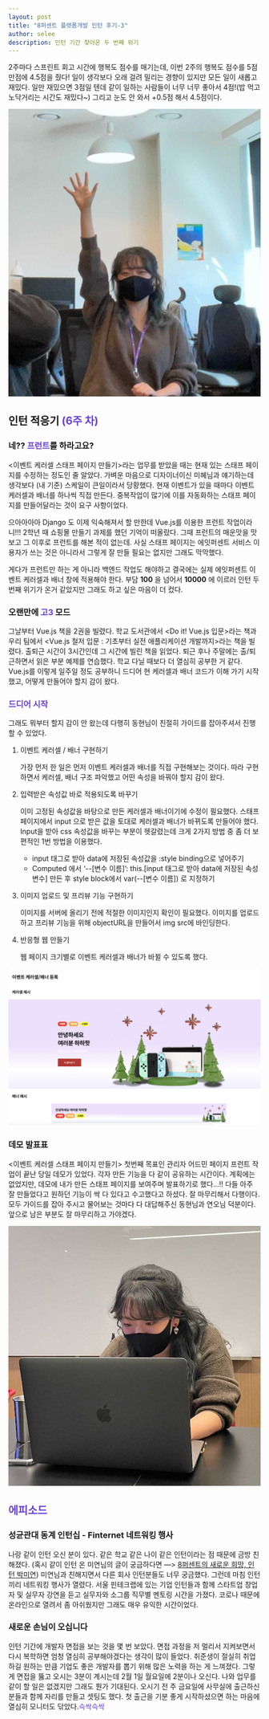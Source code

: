 ```yaml
---
layout: post
title: "8퍼센트 플랫폼개발 인턴 후기-3"
author: selee
description: 인턴 기간 찾아온 두 번째 위기
---
```

2주마다 스프린트 회고 시간에 행복도 점수를 매기는데, 이번 2주의 행복도 점수를 5점 만점에 4.5점을 줬다! 일이 생각보다 오래 걸려 밀리는 경향이 있지만 모든 일이 새롭고 재밌다. 일만 재밌으면 3점일 텐데 같이 일하는 사람들이 너무 너무 좋아서 4점!(밥 먹고 노닥거리는 시간도 재밌다~) 그리고 눈도 안 와서 +0.5점 해서 4.5점이다.

![행복합니다](/images/internship-3-안녕.jpg)

## 인턴 적응기 <span style="color:#6741d9">(6주 차)</span>
### 네?? <span style="color:#6741d9">프런트</span>를 하라고요?
<이벤트 케러셀 스태프 페이지 만들기>라는 업무를 받았을 때는 현재 있는 스태프 페이지를 수정하는 정도인 줄 알았다. 가벼운 마음으로 디자이너이신 미혜님과 얘기하는데 생각보다 (내 기준) 스케일이 큰일이라서 당황했다. 현재 이벤트가 있을 때마다 이벤트 케러셀과 배너를 하나씩 직접 만든다. 중복작업이 많기에 이를 자동화하는 스태프 페이지를 만들어달라는 것이 요구 사항이었다.

으아아아아 Django 도 이제 익숙해져서 할 만한데 Vue.js를 이용한 프런트 작업이라니!!! 2학년 때 쇼핑몰 만들기 과제를 했던 기억이 떠올랐다. 그때 프런트의 매운맛을 맛보고 그 이후로 프런트를 해본 적이 없는데. 사실 스태프 페이지는 에잇퍼센트 서비스 이용자가 쓰는 것은 아니라서 그렇게 잘 만들 필요는 없지만 그래도 막막했다.

게다가 프런트만 하는 게 아니라 백엔드 작업도 해야하고 결국에는 실제 에잇퍼센트 이벤트 케러셀과 배너 창에 적용해야 한다. 부담 **100** 을 넘어서 **10000** 에 이르러 인턴 두 번째 위기가 온거 같았지만 그래도 하고 싶은 마음이 더 컸다.

### 오랜만에 <span style="color:#6741d9">고3</span> 모드
그날부터 Vue.js 책을 2권을 빌렸다. 학교 도서관에서 <Do it! Vue.js 입문>라는 책과 우리 팀에서 <Vue.js 철저 입문 : 기초부터 실전 애플리케이션 개발까지>라는 책을 빌렸다. 출퇴근 시간이 3시간인데 그 시간에 빌린 책을 읽었다. 퇴근 후나 주말에는 출/퇴근하면서 읽은 부분 예제를 연습했다. 학교 다닐 때보다 더 열심히 공부한 거 같다. Vue.js를 이렇게 일주일 정도 공부하니 드디어 현 케러셀과 배너 코드가 이해 가기 시작했고, 어떻게 만들어야 할지 감이 왔다.

### <span style="color:#6741d9">드디어 시작</span>
그래도 뭐부터 할지 감이 안 왔는데 다행히 동현님이 친절히 가이드를 잡아주셔서 진행할 수 있었다.

1. 이벤트 케러셀 / 배너 구현하기
   
    가장 먼저 한 일은 먼저 이벤트 케러셀과 배너를 직접 구현해보는 것이다. 따라 구현하면서 케러셀, 배너 구조 파악했고 어떤 속성을 바꿔야 할지 감이 왔다.

2. 입력받은 속성값 바로 적용되도록 바꾸기
   
    이미 고정된 속성값을 바탕으로 만든 케러셀과 배너이기에 수정이 필요했다. 스태프 페이지에서 input 으로 받은 값을 토대로 케러셀과 배너가 바뀌도록 만들어야 했다. Input을 받아 css 속성값을 바꾸는 부분이 헷갈렸는데 크게 2가지 방법 중 좀 더 보편적인 1번 방법을 이용했다.
    * input 태그로 받아 data에 저장된 속성값을 :style binding으로 넣어주기
    * Computed 에서 ‘--[변수 이름]’: this.[input 태그로 받아 data에 저장된 속성 변수] 만든 후 style block에서 var(--[변수 이름]) 로 지정하기
     
3. 이미지 업로드 및 프리뷰 기능 구현하기

    이미지를 서버에 올리기 전에 적절한 이미지인지 확인이 필요했다. 이미지를 업로드하고 프리뷰 기능을 위해 objectURL을 만들어서 img src에 바인딩한다. 

4. 반응형 웹 만들기

    웹 페이지 크기별로 이벤트 케러셀과 배너가 바뀔 수 있도록 했다. 
   
![이벤트 스태프](/images/internship-3-이벤트.png)

### 데모 발표표
<이벤트 케러셀 스태프 페이지 만들기> 첫번째 목표인 관리자 어드민 페이지 프런트 작업이 끝난 당일 데모가 있었다. 각자 만든 기능을 다 같이 공유하는 시간이다. 계획에는 없었지만, 데모에 내가 만든 스태프 페이지를 보여주며 발표하기로 했다…!! 다들 아주 잘 만들었다고 원하던 기능이 싹 다 있다고 수고했다고 하셨다. 잘 마무리해서 다행이다. 모두 가이드를 잡아 주시고 물어보는 것마다 다 대답해주신 동현님과 연오님 덕분이다. 앞으로 남은 부분도 잘 마무리하고 가야겠다.

![데모발표](/images/internship-3-데모발표.jpg)

## <span style="color:#6741d9">에피소드</span>
### 성균관대 동계 인턴십 - Finternet 네트워킹 행사
나랑 같이 인턴 오신 분이 있다. 같은 학교 같은 나이 같은 인턴이라는 점 때문에 금방 친해졌다. (혹시 같이 인턴 온 미연님의 글이 궁금하다면 —> [8퍼센트의 새로운 희망, 인턴 박미연](https://brunch.co.kr/@8percent/138)) 미연님과 친해지면서 다른 회사 인턴분들도 너무 궁금했다. 그런데 마침 인턴끼리 네트워킹 행사가 열렸다. 서울 핀테크랩에 있는 기업 인턴들과 함께 스타트업 창업자 및 실무자 강연을 듣고 실무자와 소그룹 직무별 멘토링 시간을 가졌다. 코로나 때문에 온라인으로 열려서 좀 아쉬웠지만 그래도 매우 유익한 시간이었다.

### 새로운 손님이 오십니다
인턴 기간에 개발자 면접을 보는 것을 몇 번 보았다. 면접 과정을 저 멀리서 지켜보면서 다시 복학하면 엄청 열심히 공부해야겠다는 생각이 많이 들었다. 취준생이 절실히 취업하길 원하는 만큼 기업도 좋은 개발자를 뽑기 위해 많은 노력을 하는 게 느껴졌다. 그렇게 면접을 뚫고 오시는 3분이 계시는데 2월 1일 월요일에 2분이나 오신다. 나와 업무를 같이 할 일은 없겠지만 그래도 뭔가 기대된다. 오시기 전 주 금요일에 사무실에 출근하신 분들과 함께 자리를 만들고 셋팅도 했다. 첫 출근을 기분 좋게 시작하셨으면 하는 마음에 열심히 모니터도 닦았다.<span style="color:#6741d9">슥싹슥싹</span>
